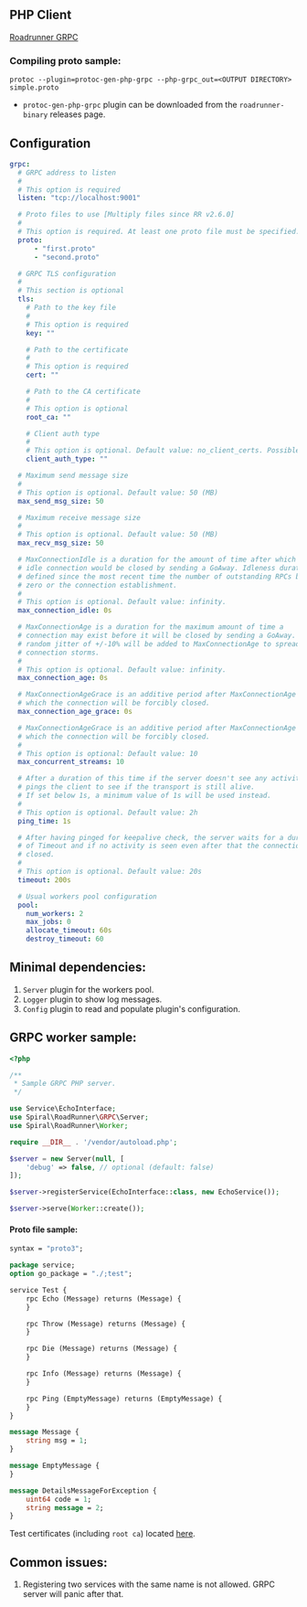 ## PHP Client

[Roadrunner GRPC](https://github.com/spiral/roadrunner-grpc)

### Compiling proto sample:
```
protoc --plugin=protoc-gen-php-grpc --php-grpc_out=<OUTPUT DIRECTORY> simple.proto
```
- `protoc-gen-php-grpc` plugin can be downloaded from the `roadrunner-binary` releases page.

## Configuration

```yaml
grpc:
  # GRPC address to listen
  #
  # This option is required
  listen: "tcp://localhost:9001"

  # Proto files to use [Multiply files since RR v2.6.0]
  #
  # This option is required. At least one proto file must be specified.
  proto:
      - "first.proto"
      - "second.proto"

  # GRPC TLS configuration
  #
  # This section is optional
  tls:
    # Path to the key file
    #
    # This option is required
    key: ""

    # Path to the certificate
    #
    # This option is required
    cert: ""

    # Path to the CA certificate
    #
    # This option is optional
    root_ca: ""

    # Client auth type
    #
    # This option is optional. Default value: no_client_certs. Possible values: request_client_cert, require_any_client_cert, verify_client_cert_if_given, require_and_verify_client_cert, no_client_certs
    client_auth_type: ""

  # Maximum send message size
  #
  # This option is optional. Default value: 50 (MB)
  max_send_msg_size: 50

  # Maximum receive message size
  #
  # This option is optional. Default value: 50 (MB)
  max_recv_msg_size: 50

  # MaxConnectionIdle is a duration for the amount of time after which an
  #	idle connection would be closed by sending a GoAway. Idleness duration is
  #	defined since the most recent time the number of outstanding RPCs became
  #	zero or the connection establishment.
  #
  # This option is optional. Default value: infinity.
  max_connection_idle: 0s

  # MaxConnectionAge is a duration for the maximum amount of time a
  #	connection may exist before it will be closed by sending a GoAway. A
  #	random jitter of +/-10% will be added to MaxConnectionAge to spread out
  #	connection storms.
  #
  # This option is optional. Default value: infinity.
  max_connection_age: 0s

  # MaxConnectionAgeGrace is an additive period after MaxConnectionAge after
  #	which the connection will be forcibly closed.
  max_connection_age_grace: 0s

  # MaxConnectionAgeGrace is an additive period after MaxConnectionAge after
  #	which the connection will be forcibly closed.
  #
  # This option is optional: Default value: 10
  max_concurrent_streams: 10

  # After a duration of this time if the server doesn't see any activity it
  #	pings the client to see if the transport is still alive.
  #	If set below 1s, a minimum value of 1s will be used instead.
  #
  # This option is optional. Default value: 2h
  ping_time: 1s

  # After having pinged for keepalive check, the server waits for a duration
  #	of Timeout and if no activity is seen even after that the connection is
  #	closed.
  #
  # This option is optional. Default value: 20s
  timeout: 200s

  # Usual workers pool configuration
  pool:
    num_workers: 2
    max_jobs: 0
    allocate_timeout: 60s
    destroy_timeout: 60
```

## Minimal dependencies:

1. `Server` plugin for the workers pool.
2. `Logger` plugin to show log messages.
3. `Config` plugin to read and populate plugin's configuration.

## GRPC worker sample:

```php
<?php

/**
 * Sample GRPC PHP server.
 */

use Service\EchoInterface;
use Spiral\RoadRunner\GRPC\Server;
use Spiral\RoadRunner\Worker;

require __DIR__ . '/vendor/autoload.php';

$server = new Server(null, [
    'debug' => false, // optional (default: false)
]);

$server->registerService(EchoInterface::class, new EchoService());

$server->serve(Worker::create());

```

#### Proto file sample:

```protobuf
syntax = "proto3";

package service;
option go_package = "./;test";

service Test {
    rpc Echo (Message) returns (Message) {
    }

    rpc Throw (Message) returns (Message) {
    }

    rpc Die (Message) returns (Message) {
    }

    rpc Info (Message) returns (Message) {
    }

    rpc Ping (EmptyMessage) returns (EmptyMessage) {
    }
}

message Message {
    string msg = 1;
}

message EmptyMessage {
}

message DetailsMessageForException {
    uint64 code = 1;
    string message = 2;
}
```

Test certificates (including `root ca`) located [here](../../tests/plugins/grpc/configs/test-certs).

## Common issues:
1. Registering two services with the same name is not allowed. GRPC server will panic after that.
